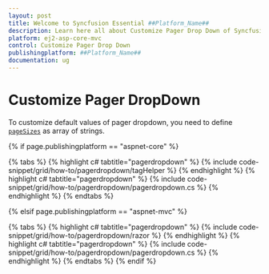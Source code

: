 ```yaml
---
layout: post
title: Welcome to Syncfusion Essential ##Platform_Name##
description: Learn here all about Customize Pager Drop Down of Syncfusion Essential ##Platform_Name## widgets based on HTML5 and jQuery.
platform: ej2-asp-core-mvc
control: Customize Pager Drop Down
publishingplatform: ##Platform_Name##
documentation: ug
---
```



# Customize Pager DropDown

To customize default values of pager dropdown, you need to define [`pageSizes`](https://help.syncfusion.com/cr/aspnetcore-js2/Syncfusion.EJ2.Grids.GridPageSettings.html#Syncfusion_EJ2_Grids_GridPageSettings_PageSizes) as array of strings.

{% if page.publishingplatform == "aspnet-core" %}

{% tabs %}
{% highlight c# tabtitle="pagerdropdown" %}
{% include code-snippet/grid/how-to/pagerdropdown/tagHelper %}
{% endhighlight %}
{% highlight c# tabtitle="pagerdropdown" %}
{% include code-snippet/grid/how-to/pagerdropdown/pagerdropdown.cs %}
{% endhighlight %}
{% endtabs %}

{% elsif page.publishingplatform == "aspnet-mvc" %}

{% tabs %}
{% highlight c# tabtitle="pagerdropdown" %}
{% include code-snippet/grid/how-to/pagerdropdown/razor %}
{% endhighlight %}
{% highlight c# tabtitle="pagerdropdown" %}
{% include code-snippet/grid/how-to/pagerdropdown/pagerdropdown.cs %}
{% endhighlight %}
{% endtabs %}
{% endif %}


